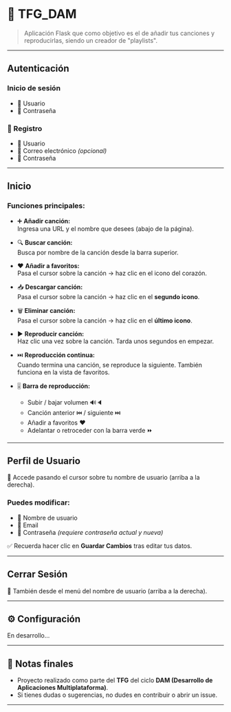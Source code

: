 # 🎵 TFG_DAM

> Aplicación Flask que como objetivo es el de añadir tus canciones y reproducirlas, siendo un creador de "playlists".  

---

## Autenticación

### Inicio de sesión
- 👤 Usuario  
- 🔑 Contraseña

### 📝 Registro
- 👤 Usuario  
- 📧 Correo electrónico *(opcional)*  
- 🔑 Contraseña

---

## Inicio

### Funciones principales:
- ➕ **Añadir canción:**  
  Ingresa una URL y el nombre que desees (abajo de la página).

- 🔍 **Buscar canción:**  
  Busca por nombre de la canción desde la barra superior.

- ❤️ **Añadir a favoritos:**  
  Pasa el cursor sobre la canción → haz clic en el icono del corazón.

- 📥 **Descargar canción:**  
  Pasa el cursor sobre la canción → haz clic en el **segundo icono**.

- 🗑️ **Eliminar canción:**  
  Pasa el cursor sobre la canción → haz clic en el **último icono**.

- ▶️ **Reproducir canción:**  
  Haz clic una vez sobre la canción. Tarda unos segundos en empezar.

- ⏭️ **Reproducción continua:**  
  Cuando termina una canción, se reproduce la siguiente. También funciona en la vista de favoritos.

- 🎚️ **Barra de reproducción:**
  - Subir / bajar volumen 🔊🔈  
  - Canción anterior ⏮️ / siguiente ⏭️  
  - Añadir a favoritos ❤️  
  - Adelantar o retroceder con la barra verde ⏩

---

## Perfil de Usuario

📍 Accede pasando el cursor sobre tu nombre de usuario (arriba a la derecha).  

### Puedes modificar:
- 🧾 Nombre de usuario  
- 📧 Email  
- 🔐 Contraseña *(requiere contraseña actual y nueva)*

✅ Recuerda hacer clic en **Guardar Cambios** tras editar tus datos.

---

## Cerrar Sesión

📍 También desde el menú del nombre de usuario (arriba a la derecha).

---

## ⚙ Configuración

En desarrollo...

---

## 📌 Notas finales

- Proyecto realizado como parte del **TFG** del ciclo **DAM (Desarrollo de Aplicaciones Multiplataforma)**.
- Si tienes dudas o sugerencias, no dudes en contribuir o abrir un issue.

---
